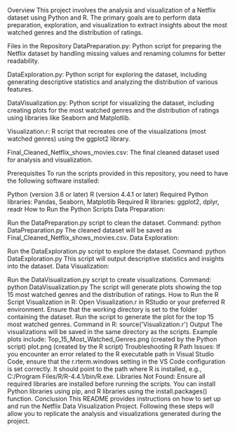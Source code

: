 Overview
This project involves the analysis and visualization of a Netflix dataset using Python and R. The primary goals are to perform data preparation, exploration, and visualization to extract insights about the most watched genres and the distribution of ratings.

Files in the Repository
DataPreparation.py: Python script for preparing the Netflix dataset by handling missing values and renaming columns for better readability.

DataExploration.py: Python script for exploring the dataset, including generating descriptive statistics and analyzing the distribution of various features.

DataVisualization.py: Python script for visualizing the dataset, including creating plots for the most watched genres and the distribution of ratings using libraries like Seaborn and Matplotlib.

Visualization.r: R script that recreates one of the visualizations (most watched genres) using the ggplot2 library.

Final_Cleaned_Netflix_shows_movies.csv: The final cleaned dataset used for analysis and visualization.

Prerequisites
To run the scripts provided in this repository, you need to have the following software installed:

Python (version 3.6 or later)
R (version 4.4.1 or later)
Required Python libraries: Pandas, Seaborn, Matplotlib
Required R libraries: ggplot2, dplyr, readr
How to Run the Python Scripts
Data Preparation:

Run the DataPreparation.py script to clean the dataset.
Command: python DataPreparation.py
The cleaned dataset will be saved as Final_Cleaned_Netflix_shows_movies.csv.
Data Exploration:

Run the DataExploration.py script to explore the dataset.
Command: python DataExploration.py
This script will output descriptive statistics and insights into the dataset.
Data Visualization:

Run the DataVisualization.py script to create visualizations.
Command: python DataVisualization.py
The script will generate plots showing the top 15 most watched genres and the distribution of ratings.
How to Run the R Script
Visualization in R:
Open Visualization.r in RStudio or your preferred R environment.
Ensure that the working directory is set to the folder containing the dataset.
Run the script to generate the plot for the top 15 most watched genres.
Command in R: source('Visualization.r')
Output
The visualizations will be saved in the same directory as the scripts.
Example plots include:
Top_15_Most_Watched_Genres.png (created by the Python script)
plot.png (created by the R script)
Troubleshooting
R Path Issues: If you encounter an error related to the R executable path in Visual Studio Code, ensure that the r.rterm.windows setting in the VS Code configuration is set correctly. It should point to the path where R is installed, e.g., C:/Program Files/R/R-4.4.1/bin/R.exe.
Libraries Not Found: Ensure all required libraries are installed before running the scripts. You can install Python libraries using pip, and R libraries using the install.packages() function.
Conclusion
This README provides instructions on how to set up and run the Netflix Data Visualization Project. Following these steps will allow you to replicate the analysis and visualizations generated during the project.
